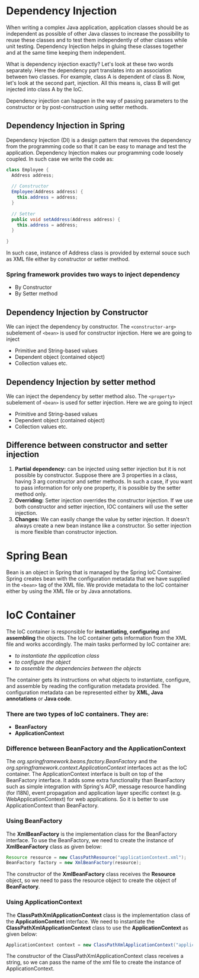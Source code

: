 # Dependency Injection
When writing a complex Java application, application classes should be as independent as possible of other Java classes to increase the possibility to reuse these classes and to test them independently of other classes while unit testing. Dependency Injection helps in gluing these classes together and at the same time keeping them independent.

What is dependency injection exactly? Let's look at these two words separately. Here the dependency part translates into an association between two classes. For example, class A is dependent of class B. Now, let's look at the second part, injection. All this means is, class B will get injected into class A by the IoC.

Dependency injection can happen in the way of passing parameters to the constructor or by post-construction using setter methods.

## Dependency Injection in Spring
Dependency Injection (DI) is a design pattern that removes the dependency from the programming code so that it can be easy to manage and test the application. 
Dependency Injection makes our programming code loosely coupled. In such case we write the code as:

```java
class Employee {  
  Address address;  
  
  // Constructor
  Employee(Address address) {  
    this.address = address;  
  } 
  
  // Setter
  public void setAddress(Address address) {  
    this.address = address;  
  }  
  
}  
```

In such case, instance of Address class is provided by external souce such as XML file either by constructor or setter method.

### Spring framework provides two ways to inject dependency
- By Constructor
- By Setter method

## Dependency Injection by Constructor
We can inject the dependency by constructor. The `<constructor-arg>` subelement of `<bean>` is used for constructor injection. Here we are going to inject

- Primitive and String-based values
- Dependent object (contained object)
- Collection values etc.

## Dependency Injection by setter method
We can inject the dependency by setter method also. The `<property>` subelement of `<bean>` is used for setter injection. Here we are going to inject

- Primitive and String-based values
- Dependent object (contained object)
- Collection values etc.

## Difference between constructor and setter injection
1. **Partial dependency:** can be injected using setter injection but it is not possible by constructor. Suppose there are 3 properties in a class, having 3 arg constructor and setter methods. In such a case, if you want to pass information for only one property, it is possible by the setter method only. 
2. **Overriding:** Setter injection overrides the constructor injection. If we use both constructor and setter injection, IOC containers will use the setter injection.
3. **Changes:** We can easily change the value by setter injection. It doesn't always create a new bean instance like a constructor. So setter injection is more flexible than constructor injection.

# Spring Bean
Bean is an object in Spring that is managed by the Spring IoC Container. Spring creates bean with the configuration metadata that we have supplied in the `<bean>` tag of the XML file. We provide metadata to the IoC container either by using the XML file or by Java annotations.
  
# IoC Container
The IoC container is responsible for **instantiating, configuring** and **assembling** the objects. The IoC container gets information from the XML file and works accordingly. The main tasks performed by IoC container are:
- *to instantiate the application class*
- *to configure the object*
- *to assemble the dependencies between the objects*

The container gets its instructions on what objects to instantiate, configure, and assemble by reading the configuration metadata provided. The configuration metadata can be represented either by **XML, Java annotations** or **Java code**.

### There are two types of IoC containers. They are:
- **BeanFactory**
- **ApplicationContext**

### Difference between BeanFactory and the ApplicationContext
The *org.springframework.beans.factory.BeanFactory* and the *org.springframework.context.ApplicationContext* interfaces act as the IoC container. The ApplicationContext interface is built on top of the BeanFactory interface. It adds some extra functionality than BeanFactory such as simple integration with Spring's AOP, message resource handling (for I18N), event propagation and application layer specific context (e.g. WebApplicationContext) for web applications. So it is better to use ApplicationContext than BeanFactory.

### Using BeanFactory
The **XmlBeanFactory** is the implementation class for the BeanFactory interface. To use the BeanFactory, we need to create the instance of **XmlBeanFactory** class as given below:

```java
Resource resource = new ClassPathResource("applicationContext.xml");  
BeanFactory factory = new XmlBeanFactory(resource);
```

The constructor of the **XmlBeanFactory** class receives the **Resource** object, so we need to pass the resource object to create the object of **BeanFactory**.

### Using ApplicationContext
The **ClassPathXmlApplicationContext** class is the implementation class of the **ApplicationContext** interface. We need to instantiate the **ClassPathXmlApplicationContext** class to use the **ApplicationContext** as given below:

```java
ApplicationContext context = new ClassPathXmlApplicationContext("applicationContext.xml");  
```

The constructor of the ClassPathXmlApplicationContext class receives a string, so we can pass the name of the xml file to create the instance of ApplicationContext.

